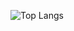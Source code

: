 
![Top Langs](https://github-readme-stats.vercel.app/api/top-langs/?username=mesihtasci&size_weight=0.5&count_weight=0.5&lang_count=10)
